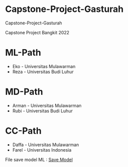 # Capstone-Project-Gasturah
Capstone-Project-Gasturah 

Capstone Project Bangkit 2022

# ML-Path
- Eko   - Universitas Mulawarman 
- Reza  - Universitas Budi Luhur

# MD-Path
- Arman	- Universitas Mulawarman
- Rubi	- Universitas Budi Luhur

# CC-Path
- Daffa	- Universitas Mulawarman
- Farel	- Universitas Indonesia


File save model ML :
<a href="https://drive.google.com/drive/folders/1zTd7XtX2wz_ujjCIKtDqN_0PXUhazUC-?usp=sharing"> Save Model </a>
